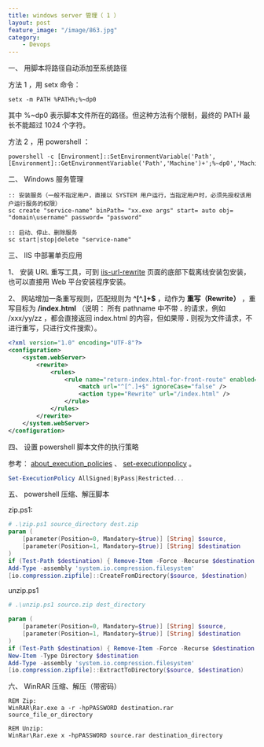 ```yaml
---
title: windows server 管理（ 1 ）
layout: post
feature_image: "/image/863.jpg"
category:
    - Devops
---
```



一、 用脚本将路径自动添加至系统路径

方法 1 ，用 setx 命令：

```batch
setx -m PATH %PATH%;%~dp0
```

其中 %~dp0 表示脚本文件所在的路径。但这种方法有个限制，最终的 PATH 最长不能超过 1024 个字符。

<!--more-->

方法 2 ，用 powershell ：

```batch
powershell -c [Environment]::SetEnvironmentVariable('Path',[Environment]::GetEnvironmentVariable('Path','Machine')+';%~dp0','Machine')
```


二、 Windows 服务管理

```batch
:: 安装服务（一般不指定用户，直接以 SYSTEM 用户运行，当指定用户时，必须先授权该用户运行服务的权限）
sc create "service-name" binPath= "xx.exe args" start= auto obj= "domain\username" password= "password"

:: 启动、停止、删除服务
sc start|stop|delete "service-name"
```

三、 IIS 中部署单页应用

1、 安装 URL 重写工具，可到 [iis-url-rewrite](https://www.iis.net/downloads/microsoft/url-rewrite) 页面的底部下载离线安装包安装，也可以直接用 Web 平台安装程序安装。

2、 网站增加一条重写规则，匹配规则为 **^[^.]+$** ，动作为 **重写（Rewrite）** ，重写目标为 **/index.html** （说明： 所有 pathname 中不带 **.** 的请求，例如 /xxx/yy/zz ，都会直接返回 index.html 的内容，但如果带 **.** 则视为文件请求，不进行重写，只进行文件搜索）。

```xml
<?xml version="1.0" encoding="UTF-8"?>
<configuration>
    <system.webServer>
        <rewrite>
            <rules>
                <rule name="return-index.html-for-front-route" enabled="true">
                    <match url="^[^.]+$" ignoreCase="false" />
                    <action type="Rewrite" url="/index.html" />
                </rule>
            </rules>
        </rewrite>
    </system.webServer>
</configuration>
```

四、 设置 powershell 脚本文件的执行策略

参考： [about_execution_policies](https://docs.microsoft.com/zh-cn/powershell/module/microsoft.powershell.core/about/about_execution_policies?view=powershell-6) 、 [set-executionpolicy](https://docs.microsoft.com/zh-cn/powershell/module/microsoft.powershell.security/set-executionpolicy?view=powershell-6) 。

```powershell
Set-ExecutionPolicy AllSigned|ByPass|Restricted...
```

五、 powershell 压缩、解压脚本

zip.ps1:

```powershell
# .\zip.ps1 source_directory dest.zip
param (
    [parameter(Position=0, Mandatory=$true)] [String] $source,
    [parameter(Position=1, Mandatory=$true)] [String] $destination
)
if (Test-Path $destination) { Remove-Item -Force -Recurse $destination }
Add-Type -assembly 'system.io.compression.filesystem'
[io.compression.zipfile]::CreateFromDirectory($source, $destination)
```

unzip.ps1

```powershell
# .\unzip.ps1 source.zip dest_directory

param (
    [parameter(Position=0, Mandatory=$true)] [String] $source,
    [parameter(Position=1, Mandatory=$true)] [String] $destination
)
if (Test-Path $destination) { Remove-Item -Force -Recurse $destination }
New-Item -Type Directory $destination
Add-Type -assembly 'system.io.compression.filesystem'
[io.compression.zipfile]::ExtractToDirectory($source, $destination)
```

六、 WinRAR 压缩、解压（带密码）

```batch
REM Zip: 
WinRAR\Rar.exe a -r -hpPASSWORD destination.rar source_file_or_directory

REM Unzip:
WinRar\Rar.exe x -hpPASSWORD source.rar destination_directory
```